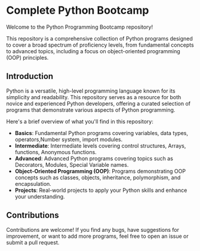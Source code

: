 # Complete Python Bootcamp
Welcome to the Python Programming Bootcamp repository!

This repository is a comprehensive collection of Python programs designed to cover a broad spectrum of proficiency levels, from fundamental concepts to advanced topics, including a focus on object-oriented programming (OOP) principles.

## Introduction

Python is a versatile, high-level programming language known for its simplicity and readability. This repository serves as a resource for both novice and experienced Python developers, offering a curated selection of programs that demonstrate various aspects of Python programming.

 Here's a brief overview of what you'll find in this repository:

- **Basics**: Fundamental Python programs covering variables, data types, operators,Number system, import modules.
- **Intermediate**: Intermediate levels covering control structures, Arrays, functions, Anonymous functions.
- **Advanced**: Advanced Python programs covering topics such as Decorators, Modules, Special Variable names.
- **Object-Oriented Programming (OOP)**: Programs demonstrating OOP concepts such as classes, objects, inheritance, polymorphism, and encapsulation.
- **Projects**: Real-world projects to apply your Python skills and enhance your understanding.

## Contributions

Contributions are welcome! If you find any bugs, have suggestions for improvement, or want to add more programs, feel free to open an issue or submit a pull request.
